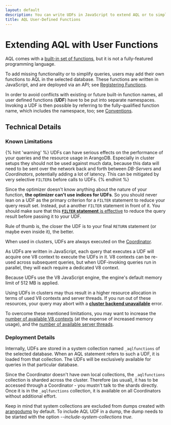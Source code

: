 ```yaml
---
layout: default
description: You can write UDFs in JavaScript to extend AQL or to simplify queries
title: AQL User-Defined Functions
---
```

Extending AQL with User Functions
=================================

AQL comes with a [built-in set of functions](functions.html), but it is
not a fully-featured programming language.

To add missing functionality or to simplify queries, users may add their own
functions to AQL in the selected database. These functions are written in
JavaScript, and are deployed via an API; see [Registering Functions](extending-functions.html).

In order to avoid conflicts with existing or future built-in function names,
all user defined functions (**UDF**) have to be put into separate namespaces.
Invoking a UDF is then possible by referring to the fully-qualified function name,
which includes the namespace, too; see [Conventions](extending-conventions.html).

Technical Details
-----------------

### Known Limitations

{% hint 'warning' %}
UDFs can have serious effects on the performance of your queries and the resource
usage in ArangoDB. Especially in cluster setups they should not be used against
much data, because this data will need to be sent over the network back and forth
between _DB-Servers_ and _Coordinators_, potentially adding a lot of latency.
This can be mitigated by very selective `FILTER`s before calls to UDFs.
{% endhint %}

Since the optimizer doesn't know anything about the nature of your function,
**the optimizer can't use indices for UDFs**. So you should never lean on a UDF
as the primary criterion for a `FILTER` statement to reduce your query result set.
Instead, put a another `FILTER` statement in front of it. You should make sure
that this [**`FILTER` statement** is effective](execution-and-performance-optimizer.html)
to reduce the query result before passing it to your UDF.

Rule of thumb is, the closer the UDF is to your final `RETURN` statement
(or maybe even inside it), the better. 

When used in clusters, UDFs are always executed on the
[Coordinator](../architecture-deployment-modes-cluster-architecture.html).

As UDFs are written in JavaScript, each query that executes a UDF will acquire
one V8 context to execute the UDFs in it. V8 contexts can be re-used across subsequent
queries, but when UDF-invoking queries run in parallel, they will each require a 
dedicated V8 context.

Because UDFs use the V8 JavaScript engine, the engine's default memory limit of 512 MB is applied.

Using UDFs in clusters may thus result in a higher resource allocation
in terms of used V8 contexts and server threads. If you run out 
of these resources, your query may abort with a
[**cluster backend unavailable**](../appendix-error-codes.html) error.

To overcome these mentioned limitations, you may want to increase the
[number of available V8 contexts](../programs-arangod-javascript.html#v8-contexts)
(at the expense of increased memory usage), and the
[number of available server threads](../programs-arangod-server.html#server-threads).

### Deployment Details

Internally, UDFs are stored in a system collection named `_aqlfunctions`
of the selected database. When an AQL statement refers to such a UDF,
it is loaded from that collection. The UDFs will be exclusively
available for queries in that particular database.

Since the Coordinator doesn't have own local collections, the `_aqlfunctions`
collection is sharded across the cluster. Therefore (as usual), it has to be
accessed through a Coordinator - you mustn't talk to the shards directly.
Once it is in the `_aqlfunctions` collection, it is available on all
Coordinators without additional effort.

Keep in mind that system collections are excluded from dumps created with
[arangodump](../programs-arangodump.html) by default.
To include AQL UDF in a dump, the dump needs to be started with
the option *--include-system-collections true*.
